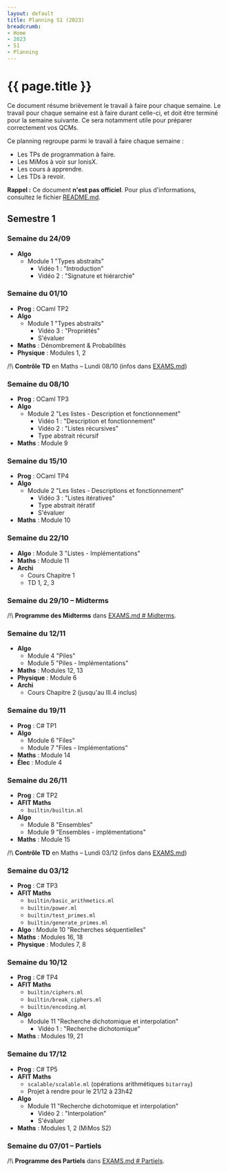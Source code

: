 ```yaml
---
layout: default
title: Planning S1 (2023)
breadcrumb:
- Home
- 2023
- S1
- Planning
---
```


# {{ page.title }}

Ce document résume brièvement le travail à faire pour chaque semaine.
Le travail pour chaque semaine est à faire durant celle-ci, et doit être terminé pour la semaine suivante. Ce sera notamment utile pour préparer correctement vos QCMs.

Ce planning regroupe parmi le travail à faire chaque semaine :
- Les TPs de programmation à faire.
- Les MiMos à voir sur IonisX.
- Les cours à apprendre.
- Les TDs à revoir.

**Rappel :** Ce document **n'est pas officiel**.
Pour plus d'informations, consultez le fichier [README.md](../../README.md).


## Semestre 1

### Semaine du 24/09

- **Algo**
	- Module 1 "Types abstraits"
		- Vidéo 1 : "Introduction"
		- Vidéo 2 : "Signature et hiérarchie"

### Semaine du 01/10

- **Prog** : OCaml TP2
- **Algo**
	- Module 1 "Types abstraits"
		- Vidéo 3 : "Propriétés"
		- S'évaluer
- **Maths** : Dénombrement & Probabilités
- **Physique** : Modules 1, 2

/!\ **Contrôle TD** en Maths – Lundi 08/10 (infos dans [EXAMS.md](EXAMS.md))

### Semaine du 08/10

- **Prog** : OCaml TP3
- **Algo**
	- Module 2 "Les listes - Description et fonctionnement"
		- Vidéo 1 : "Description et fonctionnement"
		- Vidéo 2 : "Listes récursives"
		- Type abstrait récursif
- **Maths** : Module 9


### Semaine du 15/10

- **Prog** : OCaml TP4
- **Algo**
	- Module 2 "Les listes - Descriptions et fonctionnement"
		- Vidéo 3 : "Listes itératives"
		- Type abstrait itératif
		- S'évaluer
- **Maths** : Module 10

### Semaine du 22/10

- **Algo** : Module 3 "Listes - Implémentations"
- **Maths** : Module 11
- **Archi**
	- Cours Chapitre 1
	- TD 1, 2, 3

### Semaine du 29/10 – Midterms

/!\ **Programme des Midterms** dans [EXAMS.md # Midterms](EXAMS.md#midterms).

### Semaine du 12/11

- **Algo**
	- Module 4 "Piles"
	- Module 5 "Piles - Implémentations"
- **Maths** : Modules 12, 13
- **Physique** : Module 6
- **Archi**
	- Cours Chapitre 2 (jusqu'au III.4 inclus)

### Semaine du 19/11

- **Prog** : C# TP1
- **Algo**
	- Module 6 "Files"
	- Module 7 "Files - Implémentations"
- **Maths** : Module 14
- **Élec** : Module 4

### Semaine du 26/11

- **Prog** : C# TP2
- **AFIT Maths**
	- `builtin/builtin.ml`
- **Algo**
	- Module 8 "Ensembles"
	- Module 9 "Ensembles - implémentations"
- **Maths** : Module 15

/!\ **Contrôle TD** en Maths – Lundi 03/12 (infos dans [EXAMS.md](EXAMS.md))

### Semaine du 03/12

- **Prog** : C# TP3
- **AFIT Maths**
	- `builtin/basic_arithmetics.ml`
	- `builtin/power.ml`
	- `builtin/test_primes.ml`
	- `builtin/generate_primes.ml`
- **Algo** : Module 10 "Recherches séquentielles"
- **Maths** : Modules 16, 18
- **Physique** : Modules 7, 8

### Semaine du 10/12

- **Prog** : C# TP4
- **AFIT Maths**
	- `builtin/ciphers.ml`
	- `builtin/break_ciphers.ml`
	- `builtin/encoding.ml`
- **Algo**
	- Module 11 "Recherche dichotomique et interpolation"
		- Vidéo 1 : "Recherche dichotomique"
- **Maths** : Modules 19, 21

### Semaine du 17/12

- **Prog** : C# TP5
- **AFIT Maths**
	- `scalable/scalable.ml` (opérations arithmétiques `bitarray`)
	- Projet à rendre pour le 21/12 à 23h42
- **Algo**
	- Module 11 "Recherche dichotomique et interpolation"
		- Vidéo 2 : "Interpolation"
		- S'évaluer
- **Maths** : Modules 1, 2 (MiMos S2)

### Semaine du 07/01 – Partiels

/!\ **Programme des Partiels** dans [EXAMS.md # Partiels](EXAMS.md#partiels).

